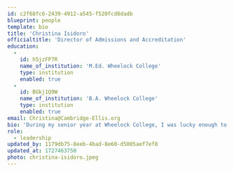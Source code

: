 ```yaml
---
id: c2f68fc6-2439-4912-a545-f520fcd8dadb
blueprint: people
template: bio
title: 'Christina Isidoro'
officialtitle: 'Director of Admissions and Accreditation'
education:
  -
    id: h5jzFP7R
    name_of_institution: 'M.Ed. Wheelock College'
    type: institution
    enabled: true
  -
    id: BGkj1Q9W
    name_of_institution: 'B.A. Wheelock College'
    type: institution
    enabled: true
email: Christina@Cambridge-Ellis.org
bio: 'During my senior year at Wheelock College, I was lucky enough to be a student teacher at Cambridge-Ellis. As soon as I walked into the building for the first time, I realized this was a very special place. I began working at CES the Summer of 2008 and never looked back! Over the years, I have developed a love for the Reggio approach, and strive to create a comforting, nurturing, and inspiring environment for the children in our class. Using the environment as an additional “teacher,” I enjoy observing children play and learn through their experiences. My family is very important to me, so when I’m not at CES I soak up every moment with my husband and four children.'
role:
  - leadership
updated_by: 1179db75-8eeb-4bad-8e60-d5005aef7ef8
updated_at: 1727463750
photo: christina-isidoro.jpeg
---
```

